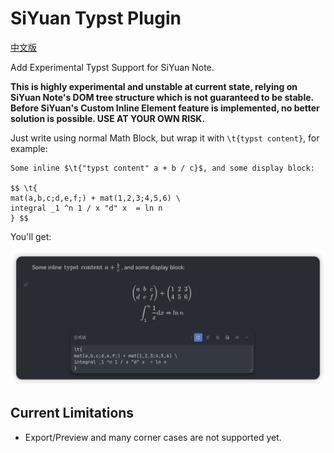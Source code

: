 
# SiYuan Typst Plugin

[中文版](./README_zh_CN.md)

Add Experimental Typst Support for SiYuan Note.

**This is highly experimental and unstable at current state, relying on  SiYuan Note's DOM tree structure which is not guaranteed to be stable. Before SiYuan's Custom Inline Element feature is implemented, no better solution is possible. USE AT YOUR OWN RISK.**

Just write using normal Math Block, but wrap it with `\t{typst content}`, for example:

```
Some inline $\t{"typst content" a + b / c}$, and some display block:

$$ \t{
mat(a,b,c;d,e,f;) + mat(1,2,3;4,5,6) \
integral _1 ^n 1 / x "d" x  = ln n
} $$
```

You'll get:

![Showcase](./asset/typst_showcase.png)

## Current Limitations

- Export/Preview and many corner cases are not supported yet.
